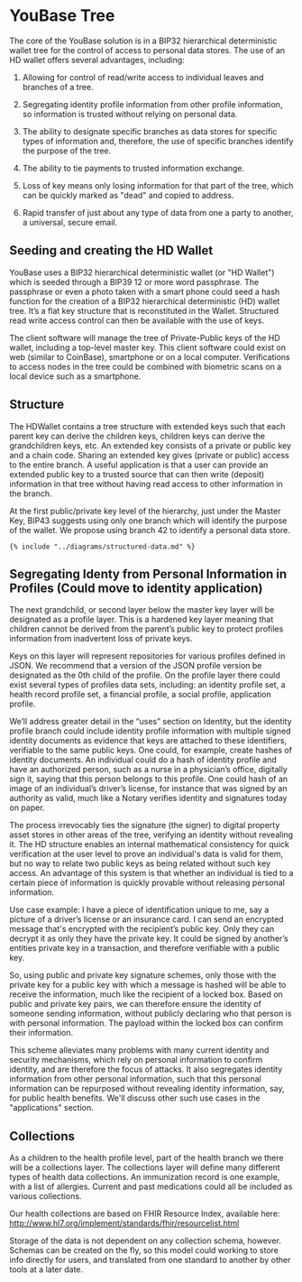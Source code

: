 # YouBase Tree
The core of the YouBase solution is in a BIP32 hierarchical deterministic wallet tree for the control of access to personal data stores. The use of an HD wallet offers several advantages, including:  

1. Allowing for control of read/write access to individual leaves and branches of a tree.

2. Segregating identity profile information from other profile information, so information is trusted without relying on personal data.

3. The ability to designate specific branches as data stores for specific types of information and, therefore, the use of specific branches identify the purpose of the tree.

4. The ability to tie payments to trusted information exchange. 

5. Loss of key means only losing information for that part of the tree, which can be quickly marked as "dead" and copied to address.

6. Rapid transfer of just about any type of data from one a party to another, a universal, secure email.

## Seeding and creating the HD Wallet


YouBase uses a BIP32 hierarchical deterministic wallet (or "HD Wallet") which is seeded through a BIP39 12 or more word passphrase. The passphrase or even a photo taken with a smart phone could seed a hash function for the creation of a BIP32 hierarchical deterministic (HD) wallet tree. It’s a flat key structure that is reconstituted in the Wallet. 
Structured read write access control can then be available with the use of keys.

The client software will manage the tree of Private-Public keys of the HD wallet, including a top-level master key. This client software could exist on web (similar to CoinBase),  smartphone or on a local computer. Verifications to access nodes in the tree could be combined with biometric scans on a local device such as a smartphone.

## Structure

The HDWallet contains a tree structure with extended keys such that each parent key can derive the children keys, children keys can derive the grandchildren keys, etc.  An extended key consists of a private or public key and a chain code. Sharing an extended key gives (private or public) access to the entire branch. A useful application is that a user can provide an extended public key to a trusted source that can then write (deposit) information in that tree without having read access to other information in the branch.

At the first public/private key level of the hierarchy, just under the Master Key, BIP43 suggests using only one branch which will identify the purpose of the wallet. We propose using branch 42 to identify a personal data store. 

```mermaid
{% include "../diagrams/structured-data.md" %}
```

## Segregating Identy from Personal Information in Profiles (Could move to identity application)

The next grandchild, or second layer below the master key layer will be designated as a profile layer. This is a hardened key layer meaning that children cannot be derived from the parent’s public key to protect profiles information from inadvertent loss of private keys. 

Keys on this layer will represent repositories for various profiles defined in JSON. We recommend that a version of the JSON profile version be designated as the 0th child of the profile. On  the profile layer there could exist several types of profiles data sets, including: an identity profile set, a health record profile set, a financial profile, a social profile, application profile.

We’ll address greater detail in the “uses” section on Identity, but the identity profile branch could include identity profile information with multiple signed identity documents as evidence that keys are attached to these identifiers, verifiable to the same public keys. One could, for example, create hashes of identity documents. An individual could do a hash of identity profile and have an authorized person, such as a nurse in a physician’s office, digitally sign it, saying that this person belongs to this profile.  One could hash of an image of an individual’s driver’s license, for instance that was signed by an authority as valid, much like a Notary verifies identity and signatures today on paper. 

The process irrevocably ties the signature (the signer) to digital property asset stores in other areas of the tree, verifying an identity without revealing it. The HD structure enables an internal mathematical consistency for quick verification at the user level to prove an individual's data is valid for them, but no way to relate two public keys as being related without such key access. An advantage of this system is that whether an individual is tied to a certain piece of information is quickly provable without releasing personal information. 

Use case example:
I have a piece of identification unique to me, say a picture of a driver’s license or an insurance card. I can send an encrypted message that's encrypted with the recipient’s public key. Only they can decrypt it as only they have the private key. It could be signed by another’s entities private key in a transaction, and therefore verifiable with a public key.

So, using public and private key signature schemes, only those with the private key for a public key with which a message is hashed will be able to receive the information, much like the recipient of a locked box. Based on public and private key pairs, we can therefore ensure the identity of someone sending information, without publicly declaring who that person is with personal information.  The payload within the locked box can confirm their information.

This scheme alleviates many problems with many current identity and security mechanisms, which rely on personal information to confirm identity, and are therefore the focus of attacks. It also segregates identity information from other personal information, such that this personal information can be repurposed without revealing identity information, say, for public health benefits. We'll discuss other such use cases in the "applications" section.



## Collections

As a children to the health profile level, part of the health branch we there will be a collections layer. The collections layer will define many different types of health data collections. An immunization record is one example, with a list of allergies. Current and past medications could all be included as various collections.

Our health collections are based on FHIR Resource Index, available here: http://www.hl7.org/implement/standards/fhir/resourcelist.html

Storage of the data is not dependent on any collection schema, however. Schemas can be created on the fly, so this model could working to store info directly for users, and translated from one standard to another by other tools at a later date.




